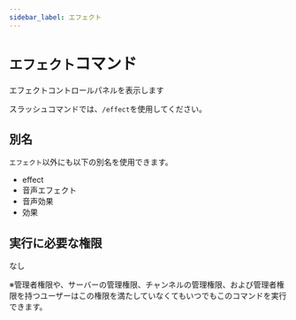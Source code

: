 ```yaml
---
sidebar_label: エフェクト
---
```

# `エフェクト`コマンド
エフェクトコントロールパネルを表示します

スラッシュコマンドでは、`/effect`を使用してください。

## 別名
`エフェクト`以外にも以下の別名を使用できます。

- effect
- 音声エフェクト
- 音声効果
- 効果




## 実行に必要な権限
なし

※管理者権限や、サーバーの管理権限、チャンネルの管理権限、および管理者権限を持つユーザーはこの権限を満たしていなくてもいつでもこのコマンドを実行できます。
  
